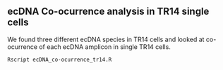## ecDNA Co-ocurrence analysis in TR14 single cells

We found three different ecDNA species in TR14 cells and looked at co-ocurrence of each ecDNA amplicon in single TR14 cells. 

```bash
Rscript ecDNA_co-ocurrence_tr14.R

```
